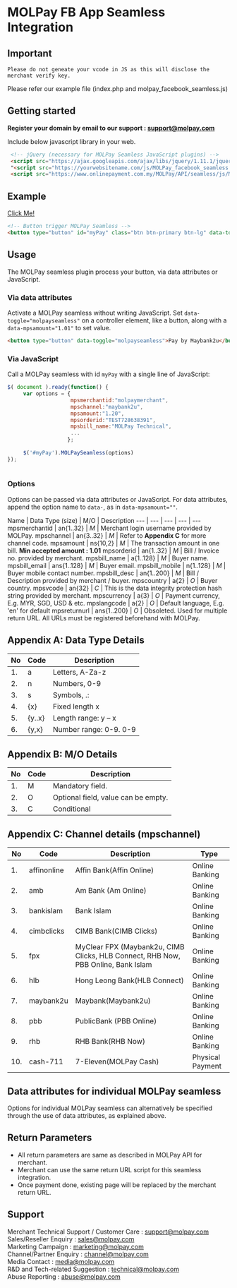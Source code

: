 MOLPay FB App Seamless Integration
=======================================

Important
--------------------
```
Please do not geneate your vcode in JS as this will disclose the merchant verify key.
```

Please refer our example file (index.php and molpay_facebook_seamless.js)

Getting started
---------------

**Register your domain by email to our support : support@molpay.com**

Include below javascript library in your web.

```html
 <!-- jQuery (necessary for MOLPay Seamless JavaScript plugins) -->
 <script src="https://ajax.googleapis.com/ajax/libs/jquery/1.11.1/jquery.min.js"></script>
 "<script src="https://yourwebsitename.com/js/MOLPay_facebook_seamless.js"></script>"
 <script src="https://www.onlinepayment.com.my/MOLPay/API/seamless/js/MOLPay_seamless.deco.js"></script> 
```

Example
---------

<a href="https://apps.facebook.com/297068957134932/" target="_blank">Click Me!</a>
```html
<!-- Button trigger MOLPay Seamless -->
<button type="button" id="myPay" class="btn btn-primary btn-lg" data-toggle="molpayseamless" data-mpsmerchantid="molpaymerchant" data-mpschannel="maybank2u" data-mpsamount="1.20" data-mpsorderid="TEST1139669863" data-mpsbill_name="MOLPay Technical" >Pay by Maybank2u</button>
```

Usage
-----

The MOLPay seamless plugin process your button, via data attributes or JavaScript.

<h3>Via data attributes</h3>

Activate a MOLPay seamless without writing JavaScript. Set <code>data-toggle="molpayseamless"</code> on a controller element, like a button, along with a <code>data-mpsamount="1.01"</code> to set value.

```html
<button type="button" data-toggle="molpayseamless">Pay by Maybank2u</button> 
```

<h3>Via JavaScript</h3>

Call a MOLPay seamless with id <code>myPay</code> with a single line of JavaScript:

```javascript
$( document ).ready(function() {
     var options = { 
                    mpsmerchantid:"molpaymerchant",
                    mpschannel:"maybank2u", 
                    mpsamount:"1.20", 
                    mpsorderid:"TEST728638391", 
                    mpsbill_name:"MOLPay Technical", 
                    ...
                   }; 
                    
     $('#myPay').MOLPaySeamless(options)
});
                        
```

<h3>Options</h3>

Options can be passed via data attributes or JavaScript. For data attributes, append the option name to <code>data-</code>, as in <code>data-mpsamount=""</code>.

Name | Data Type (size) | M/O | Description
--- | --- | --- | --- | ---
mpsmerchantid |	an{1..32} |	*M*	| Merchant login username provided by MOLPay.
mpschannel |	an{3..32} |	*M* | Refer to **Appendix C** for more channel code.
mpsamount |	ns{10,2} |	*M* |	The transaction amount in one bill. **Min accepted amount : 1.01**
mpsorderid |	an{1..32} |	*M* |	Bill / Invoice no. provided by merchant.
mpsbill_name |	a{1..128} |	*M* |	Buyer name.
mpsbill_email |	ans{1..128} |	*M* |	Buyer email.
mpsbill_mobile |	n{1..128} |	*M* |	Buyer mobile contact number.
mpsbill_desc |	an{1..200} |	*M* |	Bill / Description provided by merchant / buyer.
mpscountry |	a{2} |	*O* |	Buyer country.
mpsvcode |	an{32} |	*C* | This is the data integrity protection hash string provided by merchant.
mpscurrency |	a{3} |	*O* | Payment currency, E.g. MYR, SGD, USD & etc.
mpslangcode |	a{2} |	*O* |	Default language, E.g. 'en' for default
mpsreturnurl |	ans{1..200} |	*O* |	Obsoleted. Used for multiple return URL. All URLs must be registered beforehand with MOLPay.

Appendix A: Data Type Details
--------------------------------
No | Code | Description
----|------|----
1. | a | Letters, A-Za-z
2. | n | Numbers, 0-9
3. | s | Symbols, .:|?*,!&_-
4. | {x} | Fixed length x
5. | {y..x} | Length range: y – x
6. | {y,x} | Number range: 0-9. 0-9

Appendix B: M/O Details
--------------------------------
No | Code | Description
----|------|----
1. | M | Mandatory field.
2. | O | Optional field, value can be empty.
3. | C | Conditional

Appendix C: Channel details (mpschannel)
--------------------------------
No | Code | Description| Type
----|------|-----|--------
1. | affinonline | Affin Bank(Affin Online) | Online Banking
2. | amb  | Am Bank (Am Online) | Online Banking
3. | bankislam | Bank Islam | Online Banking
4. | cimbclicks | CIMB Bank(CIMB Clicks) | Online Banking
5. | fpx  | MyClear FPX (Maybank2u, CIMB Clicks, HLB Connect, RHB Now, PBB Online, Bank Islam | Online Banking
6. | hlb  | Hong Leong Bank(HLB Connect) | Online Banking
7. | maybank2u | Maybank(Maybank2u) | Online Banking
8. | pbb  | PublicBank (PBB Online) | Online Banking
9. | rhb  | RHB Bank(RHB Now) | Online Banking
10. | cash-711 | 7-Eleven(MOLPay Cash) | Physical Payment

Data attributes for individual MOLPay seamless
----------------------------------------------
Options for individual MOLPay seamless can alternatively be specified through the use of data attributes, as explained above.

Return Parameters
-----------------
- All return parameters are same as described in MOLPay API for merchant. 
- Merchant can use the same return URL script for this seamless integration.
- Once payment done, existing page will be replaced by the merchant return URL.

Support
-------
Merchant Technical Support / Customer Care : support@molpay.com <br>
Sales/Reseller Enquiry : sales@molpay.com <br>
Marketing Campaign : marketing@molpay.com <br>
Channel/Partner Enquiry : channel@molpay.com <br>
Media Contact : media@molpay.com <br>
R&D and Tech-related Suggestion : technical@molpay.com <br>
Abuse Reporting : abuse@molpay.com
